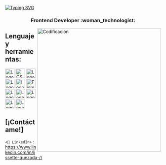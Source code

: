 [![Typing SVG](https://readme-typing-svg.demolab.com?font=Fira+Code&size=24&pause=1000&color=8CE4F7&width=435&lines=%2C+Hola+soy+Liss%F0%9F%91%8B%F0%9F%8F%BB)](https://git.io/typing-svg)
<h3 align="center">Frontend Developer :woman_technologist:</h3>

<img align="right" alt="Codificación" width="400" src="https://cdn.dribbble.com/users/2646423/screenshots/5507196/computer.gif">

## Lenguaje y herramientas:

<img src="https://img.shields.io/badge/HTML5-282C34?logo=html5&logoColor=E34F26" alt="Logotipo de HTML5" title="HTML5" height="30" /> <img src=" https://img.shields.io/badge/CSS3-282C34?logo=css3&logoColor=1572B6" alt="CSS3 logo" title="CSS3" height="30" />
<img src="https://img.shields.io/badge/JavaScript-282C34?logo=javascript&logoColor=F7DF1E" alt="Logotipo de JavaScript" title="JavaScript" height="30" />
<img src="https://img.shields.io/badge/VS%20Code-282C34?logo=visual-studio-code&logoColor=007ACC" alt="Logotipo de Visual Studio Code" title="Visual Studio Code" height= "30" />
<img src="https://img.shields.io/badge/git-282C34?logo=git&logoColor=F05032" alt="logotipo de git" title="git" height="30" />
<img src="https://img.shields.io/badge/Figma-282C34?logo=figma&logoColor=white" alt="Figma" title="Fifma" height="30" />
<img src="https://img.shields.io/badge/ESLint-282C34?logo=eslint&logoColor=4B32C3" alt="Logotipo de ESLint" title="ESLint" height="30" />
<img src="https://img.shields.io/badge/Node.js-282C34?logo=node.js&logoColor=339933" alt="Logotipo de Node.js" title="Node.js" height="30 " /> <img src="https://img.shields.io/badge/Firebase-282C34?logo=firebase&logoColor=FFCA28" alt="Logotipo de Firebase" title="Firebase" height="30" /> <img src="https://img.shields.io/badge/React-282C34?logo=react&logoColor=61DAFB" alt="Logotipo de React" title="React" height="30" /> <img src="https: //img.shields.io/badge/Jest-282C34?logo=broma&logoColor=C21325" alt="Logotipo de broma" title="Broma" height="30" />






## [¡Contáctame!]
`<💼 LinkedIn>` : <https://www.linkedin.com/in/lissette-quezada-//>
